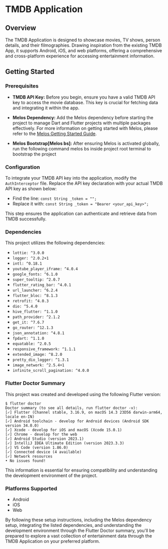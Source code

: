 # TMDB Application

## Overview

The TMDB Application is designed to showcase movies, TV shows, person details, and their
filmographies. Drawing inspiration from the existing TMDB App, it supports Android, iOS, and web
platforms, offering a comprehensive and cross-platform experience for accessing entertainment
information.

## Getting Started

### Prerequisites

- **TMDB API Key:** Before you begin, ensure you have a valid TMDB API key to access the movie
  database. This key is crucial for fetching data and integrating it within the app.

- **Melos Dependency:** Add the Melos dependency before starting the project to manage Dart and
  Flutter projects with multiple packages effectively. For more information on getting started with
  Melos, please refer to
  the [Melos Getting Started Guide](https://melos.invertase.dev/getting-started).

- **Melos Bootstrap[Melos bs]:** After ensuring Melos is activated globally, run the following
  command melos bs inside project root terminal to bootstrap the project

### Configuration

To integrate your TMDB API key into the application, modify the `AuthInterceptor` file. Replace the
API key declaration with your actual TMDB API key as shown below:

- Find the line: `const String _token = "";`
- Replace it with: `const String _token = "Bearer <your_api_key>";`

This step ensures the application can authenticate and retrieve data from TMDB successfully.

### Dependencies

This project utilizes the following dependencies:

- `lottie: ^3.0.0`
- `logger: ^2.0.2+1`
- `intl: ^0.18.1`
- `youtube_player_iframe: ^4.0.4`
- `google_fonts: ^6.1.0`
- `super_tooltip: ^2.0.7`
- `flutter_rating_bar: ^4.0.1`
- `url_launcher: ^6.2.4`
- `flutter_bloc: ^8.1.3`
- `retrofit: ^4.0.3`
- `dio: ^5.4.0`
- `hive_flutter: ^1.1.0`
- `path_provider: ^2.1.2`
- `get_it: ^7.6.7`
- `go_router: ^12.1.3`
- `json_annotation: ^4.8.1`
- `fpdart: ^1.1.0`
- `equatable: ^2.0.5`
- `responsive_framework: ^1.1.1`
- `extended_image: ^8.2.0`
- `pretty_dio_logger: ^1.3.1`
- `image_network: ^2.5.4+1`
- `infinite_scroll_pagination: ^4.0.0`

### Flutter Doctor Summary

This project was created and developed using the following Flutter version:

```
$ flutter doctor
Doctor summary (to see all details, run flutter doctor -v):
[✓] Flutter (Channel stable, 3.16.9, on macOS 14.3 23D56 darwin-arm64, locale en-IN)
[✓] Android toolchain - develop for Android devices (Android SDK version 34.0.0)
[✓] Xcode - develop for iOS and macOS (Xcode 15.0.1)
[✓] Chrome - develop for the web
[✓] Android Studio (version 2023.1)
[✓] IntelliJ IDEA Ultimate Edition (version 2023.3.3)
[✓] VS Code (version 1.86.0)
[✓] Connected device (4 available)
[✓] Network resources
• No issues found!
```

This information is essential for ensuring compatibility and understanding the development
environment of the project.

### Platforms Supported

- Android
- iOS
- Web

By following these setup instructions, including the Melos dependency setup, integrating the listed
dependencies, and understanding the development environment through the Flutter Doctor summary,
you'll be prepared to explore a vast collection of entertainment data through the TMDB Application
on your preferred platform.
